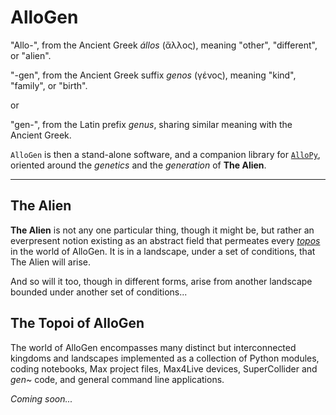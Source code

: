 # AlloGen

"Allo-", from the Ancient Greek *állos* (ἄλλος), meaning "other", "different", or "alien".

"-gen", from the Ancient Greek suffix *genos* (γένος), meaning "kind", "family", or "birth".

or 

"gen-", from the Latin prefix *genus*, sharing similar meaning with the Ancient Greek.

`AlloGen` is then a stand-alone software, and a companion library for [`AlloPy`](https://github.com/kr4g/AlloPy.git), oriented around the *genetics* and the *generation* of **The Alien**.

---

## The Alien

**The Alien** is not any one particular thing, though it might be, but rather an everpresent notion existing as an abstract field that permeates every [*topos*](https://en.wikipedia.org/wiki/A_Voyage_to_Arcturus) in the world of AlloGen.  It is in a landscape, under a set of conditions, that The Alien will arise.  

And so will it too, though in different forms, arise from another landscape bounded under another set of conditions...

## The Topoi of **AlloGen**

The world of AlloGen encompasses many distinct but interconnected kingdoms and landscapes implemented as a collection of Python modules, coding notebooks, Max project files, Max4Live devices, SuperCollider and *gen~* code, and general command line applications.

*Coming soon...*
